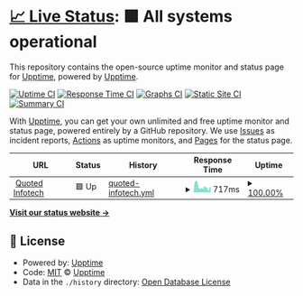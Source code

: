 # [📈 Live Status](https://upptime.github.io/upptime): <!--live status--> **🟩 All systems operational**

This repository contains the open-source uptime monitor and status page for [Upptime](https://upptime.js.org), powered by [Upptime](https://github.com/upptime/upptime).

[![Uptime CI](https://github.com/upptime/upptime/workflows/Uptime%20CI/badge.svg)](https://github.com/upptime/upptime/actions?query=workflow%3A%22Uptime+CI%22)
[![Response Time CI](https://github.com/upptime/upptime/workflows/Response%20Time%20CI/badge.svg)](https://github.com/upptime/upptime/actions?query=workflow%3A%22Response+Time+CI%22)
[![Graphs CI](https://github.com/upptime/upptime/workflows/Graphs%20CI/badge.svg)](https://github.com/upptime/upptime/actions?query=workflow%3A%22Graphs+CI%22)
[![Static Site CI](https://github.com/upptime/upptime/workflows/Static%20Site%20CI/badge.svg)](https://github.com/upptime/upptime/actions?query=workflow%3A%22Static+Site+CI%22)
[![Summary CI](https://github.com/upptime/upptime/workflows/Summary%20CI/badge.svg)](https://github.com/upptime/upptime/actions?query=workflow%3A%22Summary+CI%22)

With [Upptime](https://upptime.js.org), you can get your own unlimited and free uptime monitor and status page, powered entirely by a GitHub repository. We use [Issues](https://github.com/upptime/upptime/issues) as incident reports, [Actions](https://github.com/upptime/upptime/actions) as uptime monitors, and [Pages](https://upptime.github.io/upptime) for the status page.

<!--start: status pages-->
<!-- This summary is generated by Upptime (https://github.com/upptime/upptime) -->
<!-- Do not edit this manually, your changes will be overwritten -->
<!-- prettier-ignore -->
| URL | Status | History | Response Time | Uptime |
| --- | ------ | ------- | ------------- | ------ |
| <img alt="" src="https://favicons.githubusercontent.com/www.quotedinfotech.com" height="13"> [Quoted Infotech](https://www.quotedinfotech.com) | 🟩 Up | [quoted-infotech.yml](https://github.com/malik106/qst-client-status-all/commits/HEAD/history/quoted-infotech.yml) | <details><summary><img alt="Response time graph" src="./graphs/quoted-infotech/response-time-week.png" height="20"> 717ms</summary><br><a href="https://upptime.github.io/upptime/history/quoted-infotech"><img alt="Response time 717" src="https://img.shields.io/endpoint?url=https%3A%2F%2Fraw.githubusercontent.com%2Fmalik106%2Fqst-client-status-all%2FHEAD%2Fapi%2Fquoted-infotech%2Fresponse-time.json"></a><br><a href="https://upptime.github.io/upptime/history/quoted-infotech"><img alt="24-hour response time 717" src="https://img.shields.io/endpoint?url=https%3A%2F%2Fraw.githubusercontent.com%2Fmalik106%2Fqst-client-status-all%2FHEAD%2Fapi%2Fquoted-infotech%2Fresponse-time-day.json"></a><br><a href="https://upptime.github.io/upptime/history/quoted-infotech"><img alt="7-day response time 717" src="https://img.shields.io/endpoint?url=https%3A%2F%2Fraw.githubusercontent.com%2Fmalik106%2Fqst-client-status-all%2FHEAD%2Fapi%2Fquoted-infotech%2Fresponse-time-week.json"></a><br><a href="https://upptime.github.io/upptime/history/quoted-infotech"><img alt="30-day response time 717" src="https://img.shields.io/endpoint?url=https%3A%2F%2Fraw.githubusercontent.com%2Fmalik106%2Fqst-client-status-all%2FHEAD%2Fapi%2Fquoted-infotech%2Fresponse-time-month.json"></a><br><a href="https://upptime.github.io/upptime/history/quoted-infotech"><img alt="1-year response time 717" src="https://img.shields.io/endpoint?url=https%3A%2F%2Fraw.githubusercontent.com%2Fmalik106%2Fqst-client-status-all%2FHEAD%2Fapi%2Fquoted-infotech%2Fresponse-time-year.json"></a></details> | <details><summary><a href="https://upptime.github.io/upptime/history/quoted-infotech">100.00%</a></summary><a href="https://upptime.github.io/upptime/history/quoted-infotech"><img alt="All-time uptime 100.00%" src="https://img.shields.io/endpoint?url=https%3A%2F%2Fraw.githubusercontent.com%2Fmalik106%2Fqst-client-status-all%2FHEAD%2Fapi%2Fquoted-infotech%2Fuptime.json"></a><br><a href="https://upptime.github.io/upptime/history/quoted-infotech"><img alt="24-hour uptime 100.00%" src="https://img.shields.io/endpoint?url=https%3A%2F%2Fraw.githubusercontent.com%2Fmalik106%2Fqst-client-status-all%2FHEAD%2Fapi%2Fquoted-infotech%2Fuptime-day.json"></a><br><a href="https://upptime.github.io/upptime/history/quoted-infotech"><img alt="7-day uptime 100.00%" src="https://img.shields.io/endpoint?url=https%3A%2F%2Fraw.githubusercontent.com%2Fmalik106%2Fqst-client-status-all%2FHEAD%2Fapi%2Fquoted-infotech%2Fuptime-week.json"></a><br><a href="https://upptime.github.io/upptime/history/quoted-infotech"><img alt="30-day uptime 100.00%" src="https://img.shields.io/endpoint?url=https%3A%2F%2Fraw.githubusercontent.com%2Fmalik106%2Fqst-client-status-all%2FHEAD%2Fapi%2Fquoted-infotech%2Fuptime-month.json"></a><br><a href="https://upptime.github.io/upptime/history/quoted-infotech"><img alt="1-year uptime 100.00%" src="https://img.shields.io/endpoint?url=https%3A%2F%2Fraw.githubusercontent.com%2Fmalik106%2Fqst-client-status-all%2FHEAD%2Fapi%2Fquoted-infotech%2Fuptime-year.json"></a></details>

<!--end: status pages-->

[**Visit our status website →**](https://upptime.github.io/upptime)

## 📄 License

- Powered by: [Upptime](https://github.com/upptime/upptime)
- Code: [MIT](./LICENSE) © [Upptime](https://upptime.js.org)
- Data in the `./history` directory: [Open Database License](https://opendatacommons.org/licenses/odbl/1-0/)

